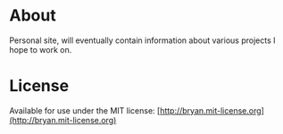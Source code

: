 # About
Personal site, will eventually contain information about various projects I hope to work on.

# License
Available for use under the MIT license: [http://bryan.mit-license.org](http://bryan.mit-license.org)
